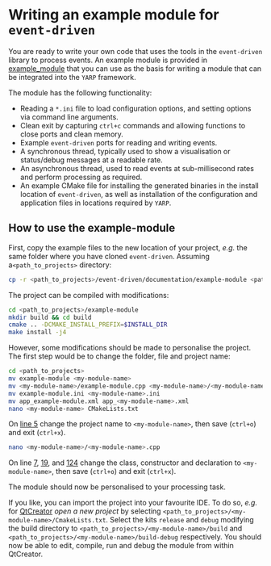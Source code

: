 # Writing an example module for `event-driven`

You are ready to write your own code that uses the tools in the `event-driven` library to process events. An example module is provided in [example_module](example_module/README.md) that you can use as the basis for writing a module that can be integrated into the `YARP` framework.

The module has the following functionality:

* Reading a `*.ini` file to load configuration options, and setting options via command line arguments.
* Clean exit by capturing `ctrl+c` commands and allowing functions to close ports and clean memory.
* Example `event-driven` ports for reading and writing events.
* A synchronous thread, typically used to show a visualisation or status/debug messages at a readable rate.
* An asynchronous thread, used to read events at sub-millisecond rates and perform processing as required.
* An example CMake file for installing the generated binaries in the install location of `event-driven`, as well as installation of the configuration and application files in locations required by `YARP`.

## How to use the example-module

First, copy the example files to the new location of your project, _e.g._ the same folder where you have cloned `event-driven`.  Assuming a`<path_to_projects>` directory:
```bash
cp -r <path_to_projects>/event-driven/documentation/example-module <path_to_projects>
```

The project can be compiled with modifications:
```bash
cd <path_to_projects>/example-module
mkdir build && cd build
cmake .. -DCMAKE_INSTALL_PREFIX=$INSTALL_DIR
make install -j4
```

However, some modifications should be made to personalise the project. The first step would be to change the folder, file and project name:
```bash
cd <path_to_projects>
mv example-module <my-module-name>
mv <my-module-name>/example-module.cpp <my-module-name>/<my-module-name>.cpp
mv example-module.ini <my-module-name>.ini
mv app_example-module.xml app_<my-module-name>.xml
nano <my-module-name> CMakeLists.txt
```
On [line 5](https://github.com/robotology/event-driven/blob/99a1f941141b33266900e034d3e7789d55fd0d99/documentation/example-module/CMakeLists.txt#L5) change the project name to `<my-module-name>`, then save (`ctrl+o`) and exit (`ctrl+x`).
```bash
nano <my-module-name>/<my-module-name>.cpp
```
On line [7](https://github.com/robotology/event-driven/blob/99a1f941141b33266900e034d3e7789d55fd0d99/documentation/example-module/example-module.cpp#L7), [19](https://github.com/robotology/event-driven/blob/99a1f941141b33266900e034d3e7789d55fd0d99/documentation/example-module/example-module.cpp#L19), and [124](https://github.com/robotology/event-driven/blob/99a1f941141b33266900e034d3e7789d55fd0d99/documentation/example-module/example-module.cpp#L124) change the class, constructor and declaration to `<my-module-name>`, then save (`ctrl+o`) and exit (`ctrl+x`).

The module should now be personalised to your processing task.

If you like, you can import the project into your favourite IDE. To do so, _e.g._ for [QtCreator](https://www.qt.io/product) *open a new project* by selecting `<path_to_projects>/<my-module-name>/CmakeLists.txt`. Select the kits `release` and `debug` modifying the build directory to `<path_to_projects>/<my-module-name>/build` and `<path_to_projects>/<my-module-name>/build-debug` respectively. You should now be able to edit, compile, run and debug the module from within QtCreator.